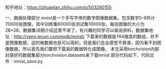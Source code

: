 知乎地址：https://zhuanlan.zhihu.com/p/503280155


一、数据处理部分
mnist是一个手写字体的数字图像数据集，包含数字0-9共计70000张图像，其中训练集60000张测试集10000张，每张图像的大小为28*28。数据集详细介绍这里不讲了，有兴趣的同学可以查阅资料，数据集地址：http://yann.lecun.com/exdb/mnist/
下载来的数据是784维度的数组，并不是图像数据，这时候数据也是可以用的，但是我们总会感觉不靠谱，因为看不到图像数据，所以首先我们要把下载来的数据转化成图像。
本文采用torchvision内部封装好的数据集部分torchvision.datasets来下载mnist
部分代码如下，代码文件：mnist_save.py 